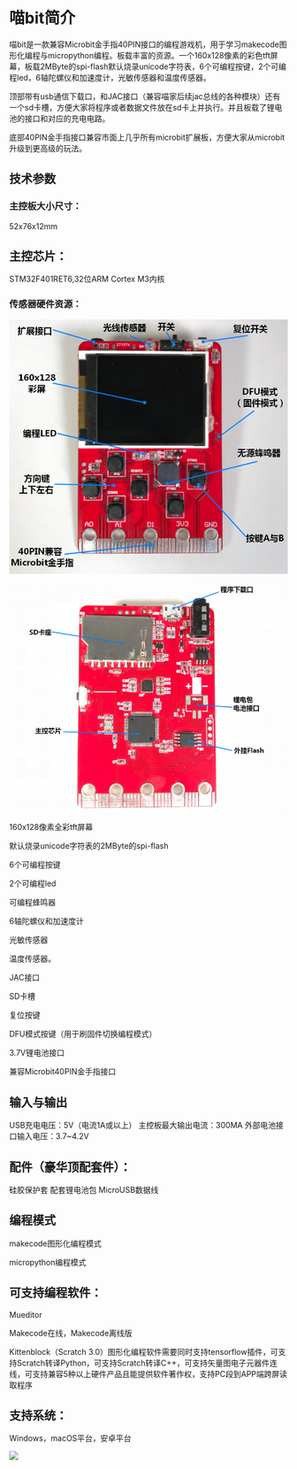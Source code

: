 # 喵bit简介

喵bit是一款兼容Microbit金手指40PIN接口的编程游戏机，用于学习makecode图形化编程与micropython编程。板载丰富的资源。一个160x128像素的彩色tft屏幕，板载2MByte的spi-flash默认烧录unicode字符表，6个可编程按键，2个可编程led，6轴陀螺仪和加速度计，光敏传感器和温度传感器。

顶部带有usb通信下载口，和JAC接口（兼容喵家后续jac总线的各种模块）还有一个sd卡槽，方便大家将程序或者数据文件放在sd卡上并执行。并且板载了锂电池的接口和对应的充电电路。

底部40PIN金手指接口兼容市面上几乎所有microbit扩展板，方便大家从microbit升级到更高级的玩法。

## 技术参数

### 主控板大小尺寸：

52x76x12mm

## 主控芯片：

STM32F401RET6,32位ARM Cortex M3内核

### 传感器硬件资源：

![](./image/c00_01.png)

![](./image/c00_02.png)

160x128像素全彩tft屏幕

默认烧录unicode字符表的2MByte的spi-flash

6个可编程按键

2个可编程led

可编程蜂鸣器

6轴陀螺仪和加速度计

光敏传感器

温度传感器。

JAC接口

SD卡槽

复位按键

DFU模式按键（用于刷固件切换编程模式）

3.7V锂电池接口

兼容Microbit40PIN金手指接口

## 输入与输出

USB充电电压：5V（电流1A或以上）
主控板最大输出电流：300MA
外部电池接口输入电压：3.7~4.2V


## 配件（豪华顶配套件）：
硅胶保护套
配套锂电池包
MicroUSB数据线

## 编程模式

makecode图形化编程模式

micropython编程模式

## 可支持编程软件：

Mueditor

Makecode在线，Makecode离线版

Kittenblock（Scratch 3.0）图形化编程软件需要同时支持tensorflow插件，可支持Scratch转译Python，可支持Scratch转译C++，可支持矢量图电子元器件连线，可支持兼容5种以上硬件产品且能提供软件著作权，支持PC段到APP端跨屏读取程序

## 支持系统：

Windows，macOS平台，安卓平台 

![](./image/c01.png)



